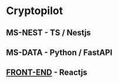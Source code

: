 # Cryptopilot

## MS-NEST - TS / Nestjs
## MS-DATA - Python / FastAPI 

## [FRONT-END](https://github.com/TheScientist01/cryptopilot-front) - Reactjs
